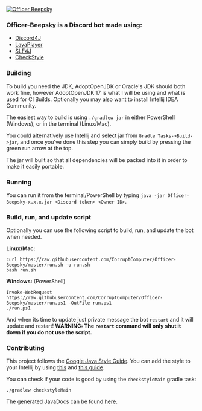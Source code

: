 [![Officer Beepsky](https://i.imgur.com/BMbWjGx.png)](https://tgstation13.org/wiki/Beepsky#Securitron)

### Officer-Beepsky is a Discord bot made using:
* [Discord4J](https://github.com/austinv11/Discord4J)
* [LavaPlayer](https://github.com/sedmelluq/lavaplayer)
* [SLF4J](https://www.slf4j.org/)
* [CheckStyle](https://checkstyle.sourceforge.io/)

### Building
To build you need the JDK, AdoptOpenJDK or Oracle's JDK should both work fine, 
however AdoptOpenJDK 17 is what I will be using and what is used for CI Builds. 
Optionally you may also want to install Intellij IDEA Community.

The easiest way to build is using `./gradlew jar` in either PowerShell (Windows), or in the
terminal (Linux/Mac).

You could alternatively use Intellij and select jar from `Gradle Tasks->Build->jar`, and once
you've done this step you can simply build by pressing the green run arrow at the top.

The jar will built so that all dependencies will be packed into it in order to make it easily portable.

### Running
You can run it from the terminal/PowerShell by typing `java -jar Officer-Beepsky-x.x.x.jar <Discord token> <Owner ID>`.

### Build, run, and update script
Optionally you can use the following script to build, run, and update the bot when needed.

**Linux/Mac:**
```
curl https://raw.githubusercontent.com/CorruptComputer/Officer-Beepsky/master/run.sh -o run.sh
bash run.sh
```

**Windows:** (PowerShell)
```
Invoke-WebRequest https://raw.githubusercontent.com/CorruptComputer/Officer-Beepsky/master/run.ps1 -OutFile run.ps1
./run.ps1
```

And when its time to update just private message the bot `restart` and it will update and restart!
**WARNING: The `restart` command will only shut it down if you do not use the script.**

### Contributing
This project follows the [Google Java Style Guide](http://google.github.io/styleguide/javaguide.html).
You can add the style to your Intellij by using [this](https://raw.githubusercontent.com/google/styleguide/gh-pages/intellij-java-google-style.xml)
and [this guide](https://www.jetbrains.com/help/idea/code-style.html).

You can check if your code is good by using the `checkstyleMain` gradle task:
```
./gradlew checkstyleMain
```

The generated JavaDocs can be found [here](https://nickolas.gupton.xyz/Officer-Beepsky/). 
